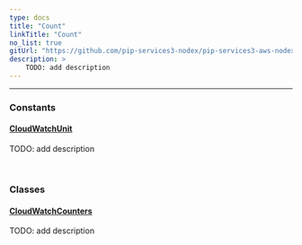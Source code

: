```yaml
---
type: docs
title: "Count"
linkTitle: "Count"
no_list: true
gitUrl: "https://github.com/pip-services3-nodex/pip-services3-aws-nodex"
description: >
    TODO: add description
---
```

---

<div class="module-body"> 

### Constants

#### [CloudWatchUnit](cloud_watch_unit)
TODO: add description

<br>

### Classes

#### [CloudWatchCounters](cloud_watch_counters)
TODO: add description


</div>
